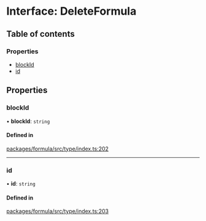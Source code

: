 # Interface: DeleteFormula

## Table of contents

### Properties

- [blockId](DeleteFormula.md#blockid)
- [id](DeleteFormula.md#id)

## Properties

### <a id="blockid" name="blockid"></a> blockId

• **blockId**: `string`

#### Defined in

[packages/formula/src/type/index.ts:202](https://github.com/mashcard/mashcard/blob/main/packages/formula/src/type/index.ts#L202)

---

### <a id="id" name="id"></a> id

• **id**: `string`

#### Defined in

[packages/formula/src/type/index.ts:203](https://github.com/mashcard/mashcard/blob/main/packages/formula/src/type/index.ts#L203)
